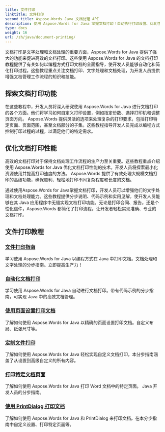 ```yaml
---
title: 文件打印
linktitle: 文件打印
second_title: Aspose.Words Java 文档处理 API
description: 使用 Aspose.Words for Java 掌握文档打印！自动执行打印设置、优化性能并轻松实现专业效果。
type: docs
weight: 16
url: /zh/java/document-printing/
---
```


文档打印是文字处理和文档处理的重要方面，Aspose.Words for Java 提供了强大的功能来促进高效的文档打印。这些使用 Aspose.Words for Java 的文档打印教程提供了有关如何以编程方式打印文档的全面指导，使开发人员能够自动化和简化打印过程。这些教程重点关注文档打印、文字处理和文档处理，为开发人员提供增强文档管理工作流程的知识和技能。

## 探索文档打印功能

在这些教程中，开发人员将深入研究使用 Aspose.Words for Java 进行文档打印的各个方面。他们将学习如何自定义打印设置，例如指定份数、选择打印机和调整页面方向。 Aspose.Words 提供灵活的选项来处理复杂的打印要求，包括打印特定页面、页面范围，甚至文档部分的子集。这些教程指导开发人员完成以编程方式控制打印过程的过程，以满足他们的特定需求。

## 优化文档打印性能

高效的文档打印对于保持文档处理工作流程的生产力至关重要。这些教程重点介绍使用 Aspose.Words for Java 优化文档打印性能的技术。开发人员将探索最小化资源使用并提高打印速度的方法。 Aspose.Words 提供了有效处理大规模文档打印的高级功能，确保顺利、轻松地打印不同复杂程度和长度的文档。

通过使用Aspose.Words for Java掌握文档打印，开发人员可以增强他们的文字处理和文档处理能力。这些教程提供分步说明、代码示例和实用见解，使开发人员能够在其 Java 应用程序中无缝实现文档打印功能。无论是打印合同、报告，还是个性化信件，Aspose.Words 都简化了打印流程，让开发者轻松实现准确、专业的文档打印。

## 文件打印教程

### [文件打印指南](./guide-to-document-printing/)
学习使用 Aspose.Words for Java 以编程方式在 Java 中打印文档。文档处理和文字处理的分步指南。立即提高生产力！
### [自动化文档打印](./automating-document-printing/)
学习使用 Aspose.Words for Java 自动进行文档打印。带有代码示例的分步指南，可实现 Java 中的高效文档管理。
### [使用页面设置打印文档](./printing-documents-page-setup/)
了解如何使用 Aspose.Words for Java 以精确的页面设置打印文档。自定义布局、纸张尺寸等。
### [定制文件打印](./customized-document-printing/)
了解如何使用 Aspose.Words for Java 轻松实现自定义文档打印。本分步指南涵盖了从设置到高级自定义的所有内容。
### [打印特定文档页面](./printing-specific-document-pages/)
了解如何使用 Aspose.Words for Java 打印 Word 文档中的特定页面。 Java 开发人员的分步指南。
### [使用 PrintDialog 打印文档](./print-document-printdialog/)
了解如何使用 Aspose.Words for Java 和 PrintDialog 来打印文档。在本分步指南中自定义设置、打印特定页面等。